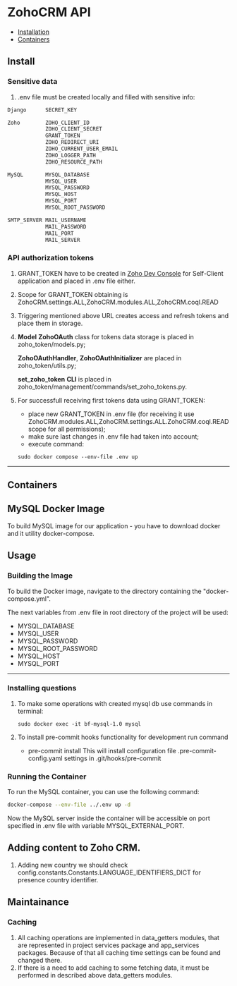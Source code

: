 # ZohoCRM API

- [Installation](#install)
- [Containers](#containers)

## Install

### Sensitive data

1. .env file must be created locally and filled with sensitive info:

```bash
Django      SECRET_KEY

Zoho        ZOHO_CLIENT_ID
            ZOHO_CLIENT_SECRET
            GRANT_TOKEN
            ZOHO_REDIRECT_URI
            ZOHO_CURRENT_USER_EMAIL
            ZOHO_LOGGER_PATH
            ZOHO_RESOURCE_PATH

MySQL       MYSQL_DATABASE
            MYSQL_USER
            MYSQL_PASSWORD
            MYSQL_HOST
            MYSQL_PORT
            MYSQL_ROOT_PASSWORD

SMTP_SERVER MAIL_USERNAME
            MAIL_PASSWORD
            MAIL_PORT
            MAIL_SERVER
```

### API authorization tokens

1. GRANT_TOKEN have to be created in [Zoho Dev Console](https://api-console.zoho.eu/) for Self-Client application and placed in .env file either.

2. Scope for GRANT_TOKEN obtaining is ZohoCRM.settings.ALL,ZohoCRM.modules.ALL,ZohoCRM.coql.READ

3. Triggering mentioned above URL creates access and refresh tokens and place them in storage.

4. **Model** **ZohoOAuth** class for tokens data storage is placed in zoho_token/models.py;

   **ZohoOAuthHandler**, **ZohoOAuthInitializer** are placed in zoho_token/utils.py;

   **set_zoho_token** **CLI** is placed in zoho_token/management/commands/set_zoho_tokens.py.

5. For successfull receiving first tokens data using GRANT_TOKEN:
    - place new GRANT_TOKEN in .env file (for receiving it use
      ZohoCRM.modules.ALL,ZohoCRM.settings.ALL.ZohoCRM.coql.READ scope for all permissions);
    - make sure last changes in .env file had taken into account;
    - execute command: 
    
    `sudo docker compose --env-file .env up`

---

## Containers


## MySQL Docker Image

To build MySQL image for our application - you have to download docker and it utility docker-compose.

## Usage

### Building the Image

To build the Docker image, navigate to the directory containing the "docker-compose.yml".

The next variables from .env file in root directory of the project will be used:

- MYSQL_DATABASE
- MYSQL_USER
- MYSQL_PASSWORD
- MYSQL_ROOT_PASSWORD
- MYSQL_HOST
- MYSQL_PORT

---

### Installing questions


1. To make some operations with created mysql db use commands in terminal:

    `sudo docker exec -it bf-mysql-1.0 mysql`

2. To install pre-commit hooks functionality for development run command
    - pre-commit install
   This will install configuration file .pre-commit-config.yaml settings in
    .git/hooks/pre-commit

### Running the Container

To run the MySQL container, you can use the following command:

```bash
docker-compose --env-file ../.env up -d
```

Now the MySQL server inside the container will be accessible on port specified in .env file with variable MYSQL_EXTERNAL_PORT.

## Adding content to Zoho CRM.

1. Adding new country we should check config.constants.Constants.LANGUAGE_IDENTIFIERS_DICT
    for presence country identifier.

## Maintainance

### Caching

1. All caching operations are implemented in data_getters modules, that are represented in
    project services package and app_services packages. Because of that all caching time
    settings can be found and changed there.
2. If there is a need to add caching to some fetching data, it must be performed in described
    above data_getters modules.

